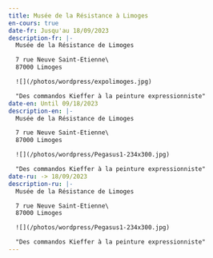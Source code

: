 ```yaml
---
title: Musée de la Résistance à Limoges
en-cours: true
date-fr: Jusqu'au 18/09/2023
description-fr: |-
  Musée de la Résistance de Limoges

  7 rue Neuve Saint-Etienne\
  87000 Limoges

  ![](/photos/wordpress/expolimoges.jpg)

  "Des commandos Kieffer à la peinture expressionniste"
date-en: Until 09/18/2023
description-en: |-
  Musée de la Résistance de Limoges

  7 rue Neuve Saint-Etienne\
  87000 Limoges

  ![](/photos/wordpress/Pegasus1-234x300.jpg)

  "Des commandos Kieffer à la peinture expressionniste"
date-ru: -> 18/09/2023
description-ru: |-
  Musée de la Résistance de Limoges

  7 rue Neuve Saint-Etienne\
  87000 Limoges

  ![](/photos/wordpress/Pegasus1-234x300.jpg)

  "Des commandos Kieffer à la peinture expressionniste"
---
```

